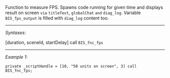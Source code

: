 Function to measure FPS. Spawns code running for given time and displays result on screen `via` `titleText`, `globalChat` `and` `diag_log`.
Variable `BIS_fps_output` is filled with `diag_log` content too.


---
*Syntaxes:*

[duration, sceneId, startDelay] call `BIS_fnc_fps`

---
*Example 1:*

```sqf
private _scriptHandle = [10, "50 units on screen", 3] call BIS_fnc_fps;
```